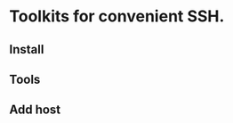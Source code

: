 Toolkits for convenient SSH.
=====================================

## Install

## Tools

## Add host
